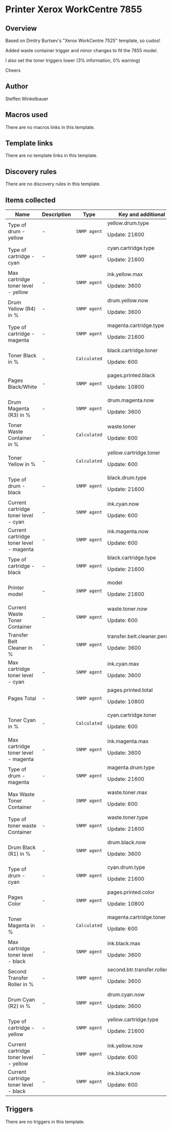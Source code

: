 # Printer Xerox WorkCentre 7855

## Overview

Based on Dmitry Burtsev's "Xerox WorkCentre 7525" template, so cudos!


Added waste container trigger and minor changes to fit the 7855 model.


I also set the toner triggers lower (3% information, 0% warning)


Cheers



## Author

Steffen Winkelbauer

## Macros used

There are no macros links in this template.

## Template links

There are no template links in this template.

## Discovery rules

There are no discovery rules in this template.

## Items collected

|Name|Description|Type|Key and additional info|
|----|-----------|----|----|
|Type of drum - yellow|<p>-</p>|`SNMP agent`|yellow.drum.type<p>Update: 21600</p>|
|Type of cartridge - cyan|<p>-</p>|`SNMP agent`|cyan.cartridge.type<p>Update: 21600</p>|
|Max cartridge toner level - yellow|<p>-</p>|`SNMP agent`|ink.yellow.max<p>Update: 3600</p>|
|Drum Yellow (R4) in %|<p>-</p>|`SNMP agent`|drum.yellow.now<p>Update: 3600</p>|
|Type of cartridge - magenta|<p>-</p>|`SNMP agent`|magenta.cartridge.type<p>Update: 21600</p>|
|Toner Black in %|<p>-</p>|`Calculated`|black.cartridge.toner<p>Update: 600</p>|
|Pages Black/White|<p>-</p>|`SNMP agent`|pages.printed.black<p>Update: 10800</p>|
|Drum Magenta (R3)  in %|<p>-</p>|`SNMP agent`|drum.magenta.now<p>Update: 3600</p>|
|Toner Waste Container in %|<p>-</p>|`Calculated`|waste.toner<p>Update: 600</p>|
|Toner Yellow in %|<p>-</p>|`Calculated`|yellow.cartridge.toner<p>Update: 600</p>|
|Type of drum - black|<p>-</p>|`SNMP agent`|black.drum.type<p>Update: 21600</p>|
|Current cartridge toner level - cyan|<p>-</p>|`SNMP agent`|ink.cyan.now<p>Update: 600</p>|
|Current cartridge toner level - magenta|<p>-</p>|`SNMP agent`|ink.magenta.now<p>Update: 600</p>|
|Type of cartridge - black|<p>-</p>|`SNMP agent`|black.cartridge.type<p>Update: 21600</p>|
|Printer model|<p>-</p>|`SNMP agent`|model<p>Update: 21600</p>|
|Current Waste Toner Container|<p>-</p>|`SNMP agent`|waste.toner.now<p>Update: 600</p>|
|Transfer Belt Cleaner in %|<p>-</p>|`SNMP agent`|transfer.belt.cleaner.percent<p>Update: 3600</p>|
|Max cartridge toner level - cyan|<p>-</p>|`SNMP agent`|ink.cyan.max<p>Update: 3600</p>|
|Pages Total|<p>-</p>|`SNMP agent`|pages.printed.total<p>Update: 10800</p>|
|Toner Cyan in %|<p>-</p>|`Calculated`|cyan.cartridge.toner<p>Update: 600</p>|
|Max cartridge toner level - magenta|<p>-</p>|`SNMP agent`|ink.magenta.max<p>Update: 3600</p>|
|Type of drum - magenta|<p>-</p>|`SNMP agent`|magenta.drum.type<p>Update: 21600</p>|
|Max Waste Toner Container|<p>-</p>|`SNMP agent`|waste.toner.max<p>Update: 600</p>|
|Type of toner waste Container|<p>-</p>|`SNMP agent`|waste.toner.type<p>Update: 21600</p>|
|Drum Black (R1) in %|<p>-</p>|`SNMP agent`|drum.black.now<p>Update: 3600</p>|
|Type of drum - cyan|<p>-</p>|`SNMP agent`|cyan.drum.type<p>Update: 21600</p>|
|Pages Color|<p>-</p>|`SNMP agent`|pages.printed.color<p>Update: 10800</p>|
|Toner Magenta in %|<p>-</p>|`Calculated`|magenta.cartridge.toner<p>Update: 600</p>|
|Max cartridge toner level - black|<p>-</p>|`SNMP agent`|ink.black.max<p>Update: 3600</p>|
|Second Transfer Roller in %|<p>-</p>|`SNMP agent`|second.btr.transfer.roller.percent<p>Update: 3600</p>|
|Drum Cyan (R2) in %|<p>-</p>|`SNMP agent`|drum.cyan.now<p>Update: 3600</p>|
|Type of cartridge - yellow|<p>-</p>|`SNMP agent`|yellow.cartridge.type<p>Update: 21600</p>|
|Current cartridge toner level - yellow|<p>-</p>|`SNMP agent`|ink.yellow.now<p>Update: 600</p>|
|Current cartridge toner level - black|<p>-</p>|`SNMP agent`|ink.black.now<p>Update: 600</p>|
## Triggers

There are no triggers in this template.

